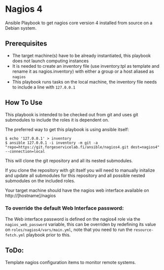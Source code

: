Nagios 4
========

Ansible Playbook to get nagios core version 4 installed from source on a Debian system.

Prerequisites
-------------

- The target machine(s) have to be already instantiated, this playbook does not launch computing instances
- It is needed to create an inventory file (use inventory.tpl as template and rename it as nagios.inventory) with either a group or a host aliased as `nagios`
- This playbook runs tasks on the local machine, the inventory file needs to include a line with `127.0.0.1`

How To Use
----------

This playbook is intended to be checked out from git and uses git submodules to include the roles it is dependent on.

The preferred way to get this playbook is using ansible itself:

    $ echo '127.0.0.1' > inventory
    $ ansible 127.0.0.1 -i inventory -m git -a "repo=https://git.forgeservicelab.fi/ansible/nagios4.git dest=nagios4" --connection=local

This will clone the git repository and all its nested submodules.

If you clone the repository with git itself you will need to manually initalize and update all submodules for this repository and all possible nested submodules on the included roles.

Your target machine should have the nagios web interface available on http://[hostname]/nagios

### To override the default Web Interface password:
The Web interface password is defined on the nagios4 role via the ```nagios_web_password``` variable, this can be overriden by redefining its value on ```roles/nagios4/vars/main.yml```, note that you need to run the ```resource-fetch.yml``` playbook prior to this.

ToDo:
-----

Template nagios configuration items to monitor remote systems.
